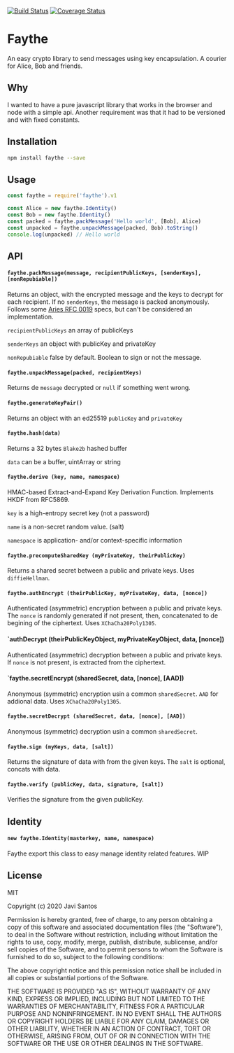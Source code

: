 [![Build Status](https://travis-ci.org/javisantos/faythe.svg?branch=master)](https://travis-ci.org/javisantos/faythe) [![Coverage Status](https://coveralls.io/repos/github/javisantos/faythe/badge.svg?branch=master)](https://coveralls.io/github/javisantos/faythe?branch=master)

# Faythe

An easy crypto library to send messages using key encapsulation. A courier for Alice, Bob and friends.

## Why

I wanted to have a pure javascript library that works in the browser and node with a simple api. Another requirement was that it had to be versioned and with fixed constants.

## Installation

```sh
npm install faythe --save
```

## Usage

```js
const faythe = require('faythe').v1

const Alice = new faythe.Identity()
const Bob = new faythe.Identity()
const packed = faythe.packMessage('Hello world', [Bob], Alice)
const unpacked = faythe.unpackMessage(packed, Bob).toString()
console.log(unpacked) // Hello world
```

## API

#### `faythe.packMessage(message, recipientPublicKeys, [senderKeys], [nonRepubiable])`

Returns an object, with the encrypted message and the keys to decrypt for each recipient. If no `senderKeys`, the message is packed anonymously. Follows some [Aries RFC 0019](https://github.com/hyperledger/aries-rfcs/blob/master/features/0019-encryption-envelope/README.md) specs, but can't be considered an implementation. 


`recipientPublicKeys` an array of publicKeys

`senderKeys` an object with publicKey and privateKey

`nonRepubiable` false by default. Boolean to sign or not the message. 


#### `faythe.unpackMessage(packed, recipientKeys)`

Returns de `message` decrypted or `null` if something went wrong.

#### `faythe.generateKeyPair()`

Returns an object with an ed25519 `publicKey` and `privateKey` 

#### `faythe.hash(data)`

Returns a 32 bytes `Blake2b` hashed buffer 

`data` can be a buffer, uintArray or string

#### `faythe.derive (key, name, namespace)`

HMAC-based Extract-and-Expand Key Derivation Function. Implements HKDF from RFC5869.

`key` is a high-entropy secret key (not a password)

`name` is a non-secret random value. (salt)

`namespace` is application- and/or context-specific information

#### `faythe.precomputeSharedKey (myPrivateKey, theirPublicKey)`

Returns a shared secret between a public and private keys. Uses `diffieHellman`.

#### `faythe.authEncrypt (theirPublicKey, myPrivateKey, data, [nonce])`

Authenticated (asymmetric) encryption between a public and private keys. The `nonce` is randomly generated if not present, then, concatenated to de begining of the ciphertext. Uses `XChaCha20Poly1305`.

#### `authDecrypt (theirPublicKeyObject, myPrivateKeyObject, data, [nonce])

Authenticated (asymmetric) decryption between a public and private keys. If `nonce` is not present, is extracted from the ciphertext.

#### `faythe.secretEncrypt (sharedSecret, data, [nonce], [AAD])

Anonymous (symmetric) encryption usin a common `sharedSecret`. `AAD` for addional data. Uses `XChaCha20Poly1305`.

#### `faythe.secretDecrypt (sharedSecret, data, [nonce], [AAD])`

Anonymous (symmetric) decryption usin a common `sharedSecret`.

#### `faythe.sign (myKeys, data, [salt])`

Returns the signature of data with from the given keys. The `salt` is optional, concats with data.

#### `faythe.verify (publicKey, data, signature, [salt])`

Verifies the signature from the given publicKey.

## Identity

#### `new faythe.Identity(masterkey, name, namespace)`

Faythe export this class to easy manage identity related features. WIP

## License

MIT

Copyright (c) 2020 Javi Santos

Permission is hereby granted, free of charge, to any person obtaining a copy
of this software and associated documentation files (the "Software"), to deal
in the Software without restriction, including without limitation the rights
to use, copy, modify, merge, publish, distribute, sublicense, and/or sell
copies of the Software, and to permit persons to whom the Software is
furnished to do so, subject to the following conditions:

The above copyright notice and this permission notice shall be included in all
copies or substantial portions of the Software.

THE SOFTWARE IS PROVIDED "AS IS", WITHOUT WARRANTY OF ANY KIND, EXPRESS OR
IMPLIED, INCLUDING BUT NOT LIMITED TO THE WARRANTIES OF MERCHANTABILITY,
FITNESS FOR A PARTICULAR PURPOSE AND NONINFRINGEMENT. IN NO EVENT SHALL THE
AUTHORS OR COPYRIGHT HOLDERS BE LIABLE FOR ANY CLAIM, DAMAGES OR OTHER
LIABILITY, WHETHER IN AN ACTION OF CONTRACT, TORT OR OTHERWISE, ARISING FROM,
OUT OF OR IN CONNECTION WITH THE SOFTWARE OR THE USE OR OTHER DEALINGS IN THE
SOFTWARE.
